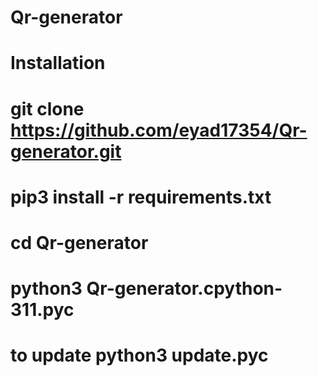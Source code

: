 # Qr-generator
# Installation
# git clone https://github.com/eyad17354/Qr-generator.git
# pip3 install -r requirements.txt
# cd Qr-generator
# python3 Qr-generator.cpython-311.pyc
# to update python3 update.pyc
